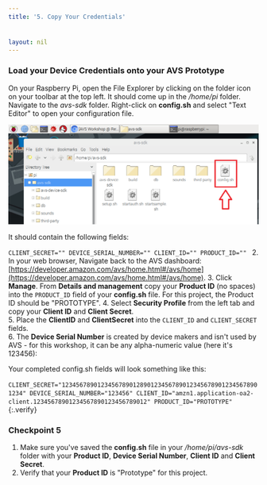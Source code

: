 ```yaml
---
title: '5. Copy Your Credentials'


layout: nil
---
```


### Load your Device Credentials onto your AVS Prototype

On your Raspberry Pi, open the File Explorer by clicking on the folder icon on your toolbar at the top left.  It should come up in the */home/pi* folder.  Navigate to the *avs-sdk* folder.  Right-click on **config.sh** and select "Text Editor" to open your configuration file.  

![config](assets/config_file.png)

It should contain the following fields:

`CLIENT_SECRET=""
DEVICE_SERIAL_NUMBER=""
CLIENT_ID=""
PRODUCT_ID=""
`
2. In your web browser, Navigate back to the AVS dashboard:  [https://developer.amazon.com/avs/home.html#/avs/home](https://developer.amazon.com/avs/home.html#/avs/home).
3. Click **Manage**. From **Details and management** copy your **Product ID** (no spaces) into the `PRODUCT_ID` field of your **config.sh** file.  For this project, the Product ID should be "PROTOTYPE".
4. Select **Security Profile** from the left tab and copy your **Client ID** and **Client Secret**.  
5. Place the **ClientID** and **ClientSecret** into the `CLIENT_ID` and `CLIENT_SECRET` fields.  
6. The **Device Serial Number** is created by device makers and isn't used by AVS - for this workshop, it can be any alpha-numeric value (here it's 123456):

Your completed config.sh fields will look something like this:

`CLIENT_SECRET="12345678901234567890128901234567890123456789012345678901234"
DEVICE_SERIAL_NUMBER="123456"
CLIENT_ID="amzn1.application-oa2-client.12345678901234567890123456789012"
PRODUCT_ID="PROTOTYPE"
`
{:.verify}
### Checkpoint 5

1. Make sure you've saved the **config.sh** file in your */home/pi/avs-sdk* folder with your **Product ID**, **Device Serial Number**, **Client ID** and **Client Secret**.
2.  Verify that your **Product ID** is "Prototype" for this project.
